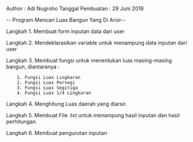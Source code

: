 Author : Adi Nugroho
Tanggal Pembuatan : 29 Juni 2018

-- Program Mencari Luas Bangun Yang Di Arsir--

Langkah 1. Membuat form inputan data dari user

Langkah 2. Mendeklarasikan variable untuk menampung data inputan dari user

Langkah 3. Membuat fungsi untuk menentukan luas masing-masing bangun, diantaranya :
	 
		1. Fungsi Luas Lingkaran
		2. Fungsi Luas Persegi
		3. Fungsi Luas Segitiga
		4. Fungsi Luas 1/4 Lingkaran

Langkah 4. Menghitung Luas daerah yang diarsir.

Langkah 5. Membuat File .txt untuk menampung hasil inputan dan hasil perhitungan

Langkah 6. Membuat pengurutan inputan